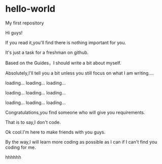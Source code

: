 # hello-world
My first repository

Hi guys!

If you read it,you'll find there is nothing important for you. 

It's just a task for a freshman on github.

Based on the Guides，I should write a bit about myself.

Absolutely,I'll tell you a bit unless you still focus on what I am writing....

loading...
loading...
loading...

loading...
loading...
loading...

loading...
loading...
loading...

Congratulations,you find someone who will give you requirements.

That is to say,I don't code.

Ok cool.I'm here to make friends with you guys.

By the way,I will learn more coding as possible as I can if I can't find you coding for me.

hhhhhh
